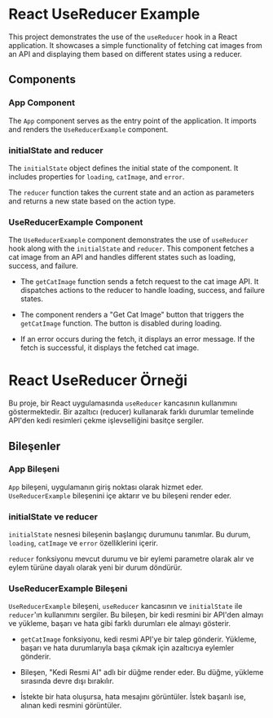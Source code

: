 # React UseReducer Example

This project demonstrates the use of the `useReducer` hook in a React application. It showcases a simple functionality of fetching cat images from an API and displaying them based on different states using a reducer.

## Components

### App Component

The `App` component serves as the entry point of the application. It imports and renders the `UseReducerExample` component.

### initialState and reducer

The `initialState` object defines the initial state of the component. It includes properties for `loading`, `catImage`, and `error`.

The `reducer` function takes the current state and an action as parameters and returns a new state based on the action type.

### UseReducerExample Component

The `UseReducerExample` component demonstrates the use of `useReducer` hook along with the `initialState` and `reducer`. This component fetches a cat image from an API and handles different states such as loading, success, and failure.

- The `getCatImage` function sends a fetch request to the cat image API. It dispatches actions to the reducer to handle loading, success, and failure states.

- The component renders a "Get Cat Image" button that triggers the `getCatImage` function. The button is disabled during loading.

- If an error occurs during the fetch, it displays an error message. If the fetch is successful, it displays the fetched cat image.


# React UseReducer Örneği

Bu proje, bir React uygulamasında `useReducer` kancasının kullanımını göstermektedir. Bir azaltıcı (reducer) kullanarak farklı durumlar temelinde API'den kedi resimleri çekme işlevselliğini basitçe sergiler.

## Bileşenler

### App Bileşeni

`App` bileşeni, uygulamanın giriş noktası olarak hizmet eder. `UseReducerExample` bileşenini içe aktarır ve bu bileşeni render eder.

### initialState ve reducer

`initialState` nesnesi bileşenin başlangıç durumunu tanımlar. Bu durum, `loading`, `catImage` ve `error` özelliklerini içerir.

`reducer` fonksiyonu mevcut durumu ve bir eylemi parametre olarak alır ve eylem türüne dayalı olarak yeni bir durum döndürür.

### UseReducerExample Bileşeni

`UseReducerExample` bileşeni, `useReducer` kancasının ve `initialState` ile `reducer`'ın kullanımını sergiler. Bu bileşen, bir kedi resmini bir API'den almayı ve yükleme, başarı ve hata gibi farklı durumları ele almayı gösterir.

- `getCatImage` fonksiyonu, kedi resmi API'ye bir talep gönderir. Yükleme, başarı ve hata durumlarıyla başa çıkmak için azaltıcıya eylemler gönderir.

- Bileşen, "Kedi Resmi Al" adlı bir düğme render eder. Bu düğme, yükleme sırasında devre dışı bırakılır.

- İstekte bir hata oluşursa, hata mesajını görüntüler. İstek başarılı ise, alınan kedi resmini görüntüler.

